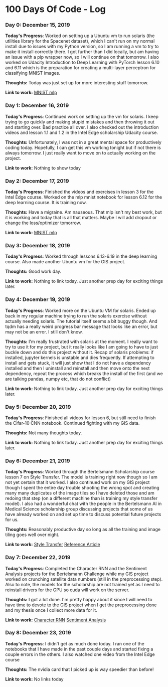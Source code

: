 # 100 Days Of Code - Log

### Day 0: December 15, 2019

**Today's Progress**: Worked on setting up a Ubuntu vm to run solaris (the utilities library for the Spacenet dataset), which I can't run on my normal install due to issues with my Python version, so I am running a vm to try to make it install correctly there.  I got further than I did locally, but am having an issue with a pip wrapper now, so I will continue on that tomorrow.  I also worked on Udacity Introduction to Deep Learning with PyTorch lesson 6.10 and 6.11 which is the preparation for creating a multi-layer perceptron for classifying MNIST images.

**Thoughts:**  Today was just set up for more interesting stuff tomorrow.

**Link to work:** [MNIST mlp](https://github.com/sfmajors373/deep-learning-v2-pytorch/blob/master/convolutional-neural-networks/mnist-mlp/mnist_mlp_exercise.ipynb)

### Day 1: December 16, 2019

**Today's Progress**: Continued work on setting up the vm for solaris.  I keep trying to go quickly and making stupid mistakes and then throwing it out and starting over.  Bad practice all over.  I also checked out the introduction videos and lesson 1.1 and 1.2 in the Intel Edge scholarship Udacity course.

**Thoughts:**  Unfortunately, I was not in a great mental space for productively coding today.  Hopefully, I can get this vm working tonight but if not there is always tomorrow.  I just really want to move on to actually working on the project.

**Link to work:** Nothing to show today

### Day 2: December 17, 2019

**Today's Progress**: Finished the videos and exercises in lesson 3 for the Intel Edge course.  Worked on the mlp mnist notebook for lesson 6.12 for the deep learning course.  It is training now. 

**Thoughts:** Have a migraine.  Am nauseous.  That mlp isn't my best work, but it is working and today that is all that matters.  Maybe I will add dropout or change the loss/optimizer tomorrow.

**Link to work:** [MNIST mlp](https://github.com/sfmajors373/deep-learning-v2-pytorch/blob/master/convolutional-neural-networks/mnist-mlp/mnist_mlp_exercise.ipynb)

### Day 3: December 18, 2019

**Today's Progress**: Worked through lessons 6.13-6.19 in the deep learning course.  Also made another Ubuntu vm for the GIS project.

**Thoughts:** Good work day.

**Link to work:** Nothing to link today.  Just another prep day for exciting things later.

### Day 4: December 19, 2019

**Today's Progress**: Worked more on the Ubuntu VM for solaris.  Ended up back in my regular machine trying to run the solaris exercise without actually needing solaris.  The tutorial itself seems a bit buggy though.  And tqdm has a really weird progress bar message that looks like an error, but may not be an error.  I still don't know.

**Thoughts:** I'm really frustrated with solaris at the moment.  I really want to try to use it for my project, but it really looks like I am going to have to just buckle down and do this project without it. Recap of solaris problems: if installed, jupyter kernels is unstable and dies frequently.  If attempting to install and gets stuck, it will just show that I do not have a dependency installed and then I uninstall and reinstall and then move onto the next dependency, repeat the process which breaks the install of the first (and we are talking pandas, numpy etc, that do not conflict)

**Link to work:** Nothing to link today.  Just another prep day for exciting things later.

### Day 5: December 20, 2019

**Today's Progress**: Finished all videos for lesson 6, but still need to finish the Cifar-10 CNN notebook.  Continued fighting with my GIS data.

**Thoughts:** Not many thoughts today.

**Link to work:** Nothing to link today.  Just another prep day for exciting things later.

### Day 6: December 21, 2019

**Today's Progress**: Worked through the Bertelsmann Scholarship course lesson 7 on Style Transfer.  The model is training right now though so I am not yet certain that it worked.  I also continued work on my GIS project though I spent the entire day trouble shooting the wrong spot and creating many many duplicates of the image tiles so I have deleted those and am redoing that step (on a different machine than is training my style transfer model).  I also had a wonderful chat with the people in the Bertelsmann AI in Medical Science scholarship group discussing projects that some of us have already worked on and set up time to discuss potential future projects for us.

**Thoughts:** Reasonably productive day so long as all the training and image tiling goes well over night.

**Link to work:** [Style Transfer](https://github.com/sfmajors373/deep-learning-v2-pytorch/tree/master/style-transfer)  [Reference Article](https://www.cv-foundation.org/openaccess/content_cvpr_2016/papers/Gatys_Image_Style_Transfer_CVPR_2016_paper.pdf)

### Day 7: December 22, 2019

**Today's Progress**: Completed the Character RNN and the Sentiment Analysis projects for the Bertelsmann Challenge while my GIS project worked on crunching satellite data numbers (still in the preprocessing step).  Also to note, the models for the scholarship are not trained yet as I need to reinstall drivers for the GPU so cuda will work on the server.

**Thoughts:** I got a lot done.  I'm pretty happy about it since I will need to have time to devote to the GIS project when I get the preprocessing done and my thesis once I collect more data for it.

**Link to work:** [Character RNN](https://github.com/sfmajors373/deep-learning-v2-pytorch/tree/master/recurrent-neural-networks/char-rnn)  [Sentiment Analysis](https://github.com/sfmajors373/deep-learning-v2-pytorch/tree/master/sentiment-rnn)
### Day 8: December 23, 2019

**Today's Progress**: I didn't get as much done today.  I ran one of the notebooks that I have made in the past couple days and started fixing a couple errors in the others.  I also watched one video from the Intel Edge course

**Thoughts:** The nvidia card that I picked up is way speedier than before!

**Link to work:** No links today
